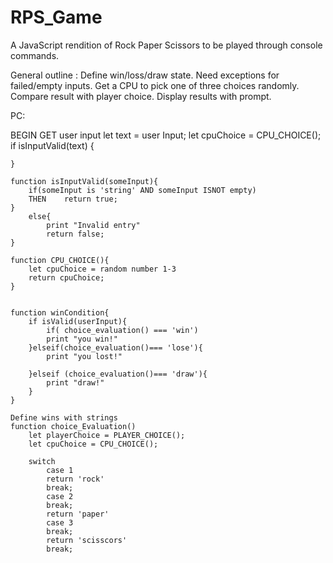 # RPS_Game

A JavaScript rendition of Rock Paper Scissors to be played through console commands.


General outline : 
Define win/loss/draw state.
Need exceptions for failed/empty inputs.
Get a CPU to pick one of three choices randomly. 
Compare result with player choice.
Display results with prompt.


PC:

BEGIN
    GET user input
    let text = user Input;
    let cpuChoice = CPU_CHOICE();
    if isInputValid(text)
    {
        
    }

    function isInputValid(someInput){
        if(someInput is 'string' AND someInput ISNOT empty) 
        THEN    return true;
    }
        else{
            print "Invalid entry"    
            return false;
    }

    function CPU_CHOICE(){
        let cpuChoice = random number 1-3
        return cpuChoice;
    }
    
        
    function winCondition{
        if isValid(userInput){
            if( choice_evaluation() === 'win')
            print "you win!"
        }elseif(choice_evaluation()=== 'lose'){
            print "you lost!"

        }elseif (choice_evaluation()=== 'draw'){
            print "draw!"
        }
    }

    Define wins with strings
    function choice_Evaluation()
        let playerChoice = PLAYER_CHOICE();
        let cpuChoice = CPU_CHOICE();

        switch 
            case 1
            return 'rock'
            break;
            case 2
            break; 
            return 'paper'
            case 3
            break; 
            return 'scisscors'
            break;